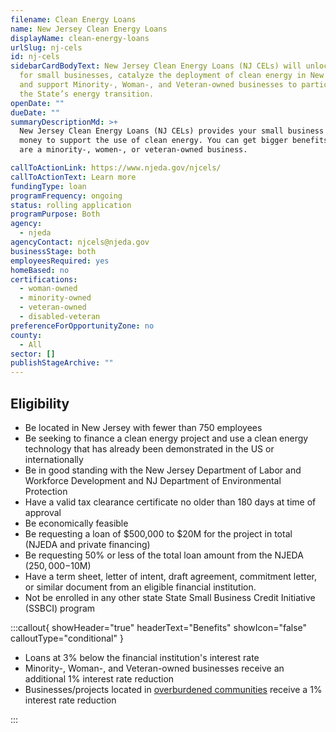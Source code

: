 ```yaml
---
filename: Clean Energy Loans
name: New Jersey Clean Energy Loans
displayName: clean-energy-loans
urlSlug: nj-cels
id: nj-cels
sidebarCardBodyText: New Jersey Clean Energy Loans (NJ CELs) will unlock capital
  for small businesses, catalyze the deployment of clean energy in New Jersey,
  and support Minority-, Woman-, and Veteran-owned businesses to participate in
  the State’s energy transition.
openDate: ""
dueDate: ""
summaryDescriptionMd: >+
  New Jersey Clean Energy Loans (NJ CELs) provides your small business with
  money to support the use of clean energy. You can get bigger benefits if you
  are a minority-, women-, or veteran-owned business.

callToActionLink: https://www.njeda.gov/njcels/
callToActionText: Learn more
fundingType: loan
programFrequency: ongoing
status: rolling application
programPurpose: Both
agency:
  - njeda
agencyContact: njcels@njeda.gov
businessStage: both
employeesRequired: yes
homeBased: no
certifications:
  - woman-owned
  - minority-owned
  - veteran-owned
  - disabled-veteran
preferenceForOpportunityZone: no
county:
  - All
sector: []
publishStageArchive: ""
---
```

## Eligibility

* Be located in New Jersey with fewer than 750 employees
* Be seeking to finance a clean energy project and use a clean energy technology that has already been demonstrated in the US or internationally
* Be in good standing with the New Jersey Department of Labor and Workforce Development and NJ Department of Environmental Protection
* Have a valid tax clearance certificate no older than 180 days at time of approval
* Be economically feasible
* Be requesting a loan of $500,000 to $20M for the project in total (NJEDA and private financing)
* Be requesting 50% or less of the total loan amount from the NJEDA ($250,000-$10M)
* Have a term sheet, letter of intent, draft agreement, commitment letter, or similar document from an eligible financial institution.
* Not be enrolled in any other state State Small Business Credit Initiative (SSBCI) program

:::callout{ showHeader="true" headerText="Benefits" showIcon="false" calloutType="conditional" }

* Loans at 3% below the financial institution's interest rate
* Minority-, Woman-, and Veteran-owned businesses receive an additional 1% interest rate reduction
* Businesses/projects located in [overburdened communities](https://dep.nj.gov/ej/communities/)  receive a 1% interest rate reduction

:::